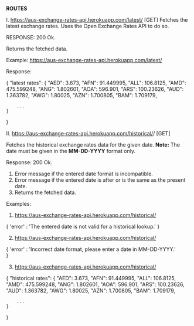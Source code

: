 **ROUTES**

I. https://aus-exchange-rates-api.herokuapp.com/latest/
[GET]
Fetches the latest exchange rates. Uses the Open Exchange Rates API to do so.

RESPONSE:
200 Ok.

Returns the fetched data. 

Example:
https://aus-exchange-rates-api.herokuapp.com/latest/

Response:

{
    "latest rates": {
        "AED": 3.673,
        "AFN": 91.449995,
        "ALL": 106.8125,
        "AMD": 475.599248,
        "ANG": 1.802601,
        "AOA": 596.901,
        "ARS": 100.23626,
        "AUD": 1.363782,
        "AWG": 1.80025,
        "AZN": 1.700805,
        "BAM": 1.709179,

        ...
    }
}

II. https://aus-exchange-rates-api.herokuapp.com/historical/<date>/
[GET]

Fetches the historical exchange rates data for the given date.
**Note:** The date must be given in the **MM-DD-YYYY** format only.

Response:
200 Ok.

1. Error message if the entered date format is incompatible.
2. Error message if the entered date is after or is the same as the present date.
3. Returns the fetched data.

Examples:

1. https://aus-exchange-rates-api.herokuapp.com/historical/<invalid-date>

{
  'error' : 'The entered date is not valid for a historical lookup.'
}

2. https://aus-exchange-rates-api.herokuapp.com/historical/<incompatible-date-format>

{
    'error' : 'Incorrect date format, please enter a date in MM-DD-YYYY.'   
}

3. https://aus-exchange-rates-api.herokuapp.com/historical/<date>

{
    "historical rates": {
        "AED": 3.673,
        "AFN": 91.449995,
        "ALL": 106.8125,
        "AMD": 475.599248,
        "ANG": 1.802601,
        "AOA": 596.901,
        "ARS": 100.23626,
        "AUD": 1.363782,
        "AWG": 1.80025,
        "AZN": 1.700805,
        "BAM": 1.709179,

        ...
    }
}
